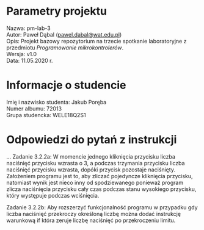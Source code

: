 # Parametry projektu

Nazwa: pm-lab-3  
Autor: Paweł Dąbal (pawel.dabal@wat.edu.pl)  
Opis: Projekt bazowy repozytorium na trzecie spotkanie laboratoryjne z przedmiotu _Programowanie mikrokontrolerów_.  
Wersja: v1.0  
Data: 11.05.2020 r.

# Informacje o studencie

Imię i nazwisko studenta: Jakub Poręba  
Numer albumu: 72013  
Grupa studencka: WELE18Q2S1

# Odpowiedzi do pytań z instrukcji
...
Zadanie 3.2.2a: W momencie jednego kliknięcia przycisku liczba naciśnięć przycisku wzrasta o 3, a podczas trzymania przycisku liczba naciśnięć przycisku wzrasta, dopóki przycisk pozostaje naciśnięty. Założeniem programu jest to, aby zliczać pojedyncze kliknięcia przycisku, natomiast wynik jest nieco inny od spodziewanego ponieważ program zlicza naciśnięcia przycisku cały czas podczas stanu wysokiego przycisku, który występuje podczas wciśnięcia. 

Zadanie 3.2.2b: Aby rozszerzyć funkcjonalność programu w przypadku gdy liczba naciśnięć przekroczy określoną liczbę można dodać instrukcję warunkową if która zeruje liczbę naciśnięć po przekroczeniu limitu.